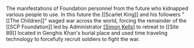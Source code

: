The manifestations of Foundation personnel from the future who kidnapped various people to use. In this future the [[Scarlet King]] and his followers "[[The Children]]" waged war across the world, forcing the remainder of the [[SCP Foundation]] led by Administrator [[Simon Kells]](https://hero.fandom.com/wiki/Simon_Kells "hero:[[Simon Kells]]") to retreat to [[Site 89]] located in Genghis Khan's burial place and used time traveling technology to forcefully recruit soldiers to fight the war.